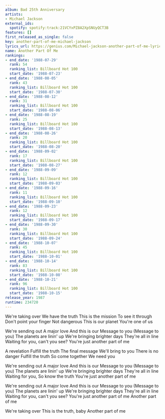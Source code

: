 ```yaml
---
album: Bad 25th Anniversary
artists:
- Michael Jackson
external_ids:
  spotify: spotify:track:21VCYxPZ8A2XpSNUyQCT3B
features: []
first_released_as_single: false
key: another-part-of-me-michael-jackson
lyrics_url: https://genius.com/Michael-jackson-another-part-of-me-lyrics
name: Another Part Of Me
rankings:
- end_date: '1988-07-29'
  rank: 54
  ranking_list: Billboard Hot 100
  start_date: '1988-07-23'
- end_date: '1988-08-05'
  rank: 43
  ranking_list: Billboard Hot 100
  start_date: '1988-07-30'
- end_date: '1988-08-12'
  rank: 31
  ranking_list: Billboard Hot 100
  start_date: '1988-08-06'
- end_date: '1988-08-19'
  rank: 25
  ranking_list: Billboard Hot 100
  start_date: '1988-08-13'
- end_date: '1988-08-26'
  rank: 20
  ranking_list: Billboard Hot 100
  start_date: '1988-08-20'
- end_date: '1988-09-02'
  rank: 17
  ranking_list: Billboard Hot 100
  start_date: '1988-08-27'
- end_date: '1988-09-09'
  rank: 12
  ranking_list: Billboard Hot 100
  start_date: '1988-09-03'
- end_date: '1988-09-16'
  rank: 11
  ranking_list: Billboard Hot 100
  start_date: '1988-09-10'
- end_date: '1988-09-23'
  rank: 12
  ranking_list: Billboard Hot 100
  start_date: '1988-09-17'
- end_date: '1988-09-30'
  rank: 30
  ranking_list: Billboard Hot 100
  start_date: '1988-09-24'
- end_date: '1988-10-07'
  rank: 45
  ranking_list: Billboard Hot 100
  start_date: '1988-10-01'
- end_date: '1988-10-14'
  rank: 83
  ranking_list: Billboard Hot 100
  start_date: '1988-10-08'
- end_date: '1988-10-21'
  rank: 96
  ranking_list: Billboard Hot 100
  start_date: '1988-10-15'
release_year: 1987
runtime: 234720
---
```

We're taking over
We have the truth
This is the mission
To see it through
Don't point your finger
Not dangerous
This is our planet
You're one of us


We're sending out
A major love
And this is our
Message to you (Message to you)
The planets are linin' up
We're bringing brighter days
They're all in line
Waiting for you, can't you see?
You're just another part of me


A revelation
Fulfill the truth
The final message
We'll bring to you
There is no danger
Fulfill the truth
So come together
We need you


We're sending out
A major love
And this is our
Message to you (Message to you)
The planets are linin' up
We're bringing brighter days
They're all in line
Waiting for you, So know the truth
You're just another part of me

We're sending out
A major love
And this is our
Message to you (Message to you)
The planets are linin' up
We're bringing brighter days
They're all in line
Waiting for you, can't you see?
You're just another part of me
Another part of me


We're taking over
This is the truth, baby
Another part of me
